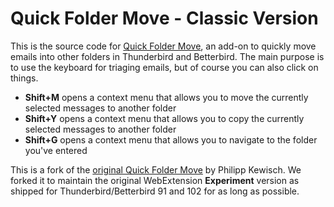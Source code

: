 Quick Folder Move - Classic Version
===================================

This is the source code for [Quick Folder Move](https://www.betterbird.eu/addons/),
an add-on to quickly move emails into other folders in Thunderbird and Betterbird.
The main purpose is to use the keyboard for triaging emails, but of course you can also click on things.

* **Shift+M** opens a context menu that allows you to move the currently selected messages to another folder
* **Shift+Y** opens a context menu that allows you to copy the currently selected messages to another folder
* **Shift+G** opens a context menu that allows you to navigate to the folder you've entered

This is a fork of the [original Quick Folder Move](https://github.com/kewisch/quickmove-extension/) by Philipp Kewisch.
We forked it to maintain the original WebExtension **Experiment** version as shipped for Thunderbird/Betterbird 91 and 102
for as long as possible.
